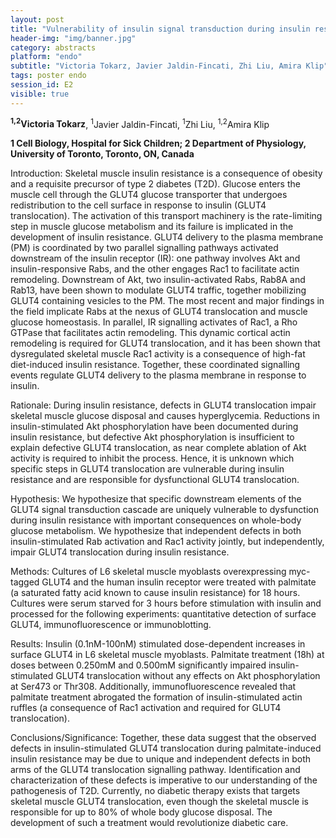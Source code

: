 ```yaml
---
layout: post
title: "Vulnerability of insulin signal transduction during insulin resistance and its consequences on GLUT4 translocation "
header-img: "img/banner.jpg"
category: abstracts
platform: "endo"
subtitle: "Victoria Tokarz, Javier Jaldin-Fincati, Zhi Liu, Amira Klip"
tags: poster endo
session_id: E2
visible: true
---
```

**<sup>1,2</sup>Victoria Tokarz**, <sup>1</sup>Javier Jaldin-Fincati, <sup>1</sup>Zhi Liu, <sup>1,2</sup>Amira Klip

__1 Cell Biology, Hospital for Sick Children; 2 Department of Physiology, University of Toronto, Toronto, ON, Canada__


Introduction: Skeletal muscle insulin resistance is a consequence of obesity and a requisite precursor of type 2 diabetes (T2D). Glucose enters the muscle cell through the GLUT4 glucose transporter that undergoes redistribution to the cell surface in response to insulin (GLUT4 translocation). The activation of this transport machinery is the rate-limiting step in muscle glucose metabolism and its failure is implicated in the development of insulin resistance.
GLUT4 delivery to the plasma membrane (PM) is coordinated by two parallel signalling pathways activated downstream of the insulin receptor (IR): one pathway involves Akt and insulin-responsive Rabs, and the other engages Rac1 to facilitate actin remodeling.
Downstream of Akt, two insulin-activated Rabs, Rab8A and Rab13, have been shown to modulate GLUT4 traffic, together mobilizing GLUT4 containing vesicles to the PM. The most recent and major findings in the field implicate Rabs at the nexus of GLUT4 translocation and muscle glucose homeostasis. 
In parallel, IR signalling activates of Rac1, a Rho GTPase that facilitates actin remodeling. This dynamic cortical actin remodeling is required for GLUT4 translocation, and it has been shown that dysregulated skeletal muscle Rac1 activity is a consequence of high-fat diet-induced insulin resistance. Together, these coordinated signalling events regulate GLUT4 delivery to the plasma membrane in response to insulin.

Rationale: During insulin resistance, defects in GLUT4 translocation impair skeletal muscle glucose disposal and causes hyperglycemia. Reductions in insulin-stimulated Akt phosphorylation have been documented during insulin resistance, but defective Akt phosphorylation is insufficient to explain defective GLUT4 translocation, as near complete ablation of Akt activity is required to inhibit the process. Hence, it is unknown which specific steps in GLUT4 translocation are vulnerable during insulin resistance and are responsible for dysfunctional GLUT4 translocation.

Hypothesis: We hypothesize that specific downstream elements of the GLUT4 signal transduction cascade are uniquely vulnerable to dysfunction during insulin resistance with important consequences on whole-body glucose metabolism.  We hypothesize that independent defects in both insulin-stimulated Rab activation and Rac1 activity jointly, but independently, impair GLUT4 translocation during insulin resistance. 

Methods: Cultures of L6 skeletal muscle myoblasts overexpressing myc-tagged GLUT4 and the human insulin receptor were treated with palmitate (a saturated fatty acid known to cause insulin resistance) for 18 hours. Cultures were serum starved for 3 hours before stimulation with insulin and processed for the following experiments: quantitative detection of surface GLUT4, immunofluorescence or immunoblotting.

Results: Insulin (0.1nM-100nM) stimulated dose-dependent increases in surface GLUT4 in L6 skeletal muscle myoblasts. Palmitate treatment (18h) at doses between 0.250mM and 0.500mM significantly impaired insulin-stimulated GLUT4 translocation without any effects on Akt phosphorylation at Ser473 or Thr308. Additionally, immunofluorescence revealed that palmitate treatment abrogated the formation of insulin-stimulated actin ruffles (a consequence of Rac1 activation and required for GLUT4 translocation).

Conclusions/Significance: Together, these data suggest that the observed defects in insulin-stimulated GLUT4 translocation during palmitate-induced insulin resistance may be due to unique and independent defects in both arms of the GLUT4 translocation signalling pathway. Identification and characterization of these defects is imperative to our understanding of the pathogenesis of T2D. Currently, no diabetic therapy exists that targets skeletal muscle GLUT4 translocation, even though the skeletal muscle is responsible for up to 80% of whole body glucose disposal. The development of such a treatment would revolutionize diabetic care.  



